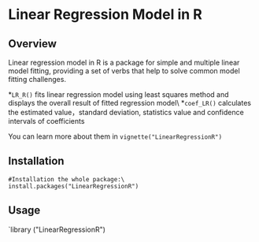 # Linear Regression Model in R

Overview
-----------
Linear regression model in R is a package for simple and multiple linear model fitting, providing a set of verbs that help to solve common model fitting challenges. 

*`LR_R()` fits linear regression model using least squares method and displays the overall result of fitted regression model\\
*`coef_LR()` calculates the estimated value，standard deviation, statistics value and confidence intervals of coefficients

You can learn more about them in `vignette("LinearRegressionR")`

Installation
-----------
`#Installation the whole package:\
install.packages("LinearRegressionR")`

Usage
-----------
`library ("LinearRegressionR")



